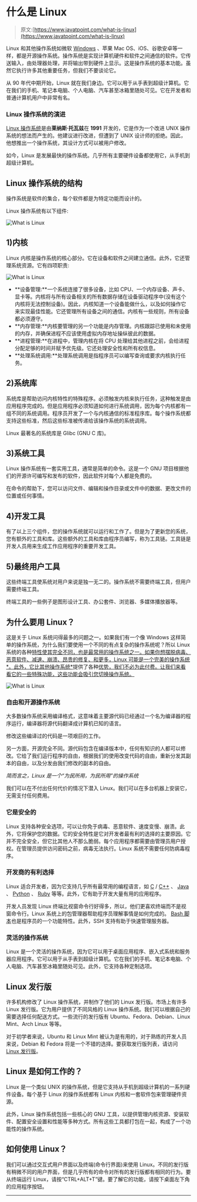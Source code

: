 # 什么是 Linux

> 原文:[https://www.javatpoint.com/what-is-linux](https://www.javatpoint.com/what-is-linux)

Linux 和其他操作系统如微软 [Windows](https://www.javatpoint.com/windows) 、苹果 Mac OS、iOS、谷歌安卓等一样，都是开源操作系统。操作系统是实现计算机硬件和软件之间通信的软件。它传送输入，由处理器处理，并将输出带到硬件上显示。这是操作系统的基本功能。虽然它执行许多其他重要任务，但我们不要谈论它。

从 90 年代中期开始，Linux 就在我们身边。它可以用于从手表到超级计算机。它在我们的手机、笔记本电脑、个人电脑、汽车甚至冰箱里随处可见。它在开发者和普通计算机用户中非常有名。

### Linux 操作系统的演进

[Linux 操作系统](https://www.javatpoint.com/linux-tutorial)是由**莱纳斯·托瓦兹**在 **1991** 开发的，它是作为一个改进 UNIX 操作系统的想法而产生的。他建议进行改进，但遭到了 UNIX 设计师的拒绝。因此，他想推出一个操作系统，其设计方式可以被用户修改。

如今，Linux 是发展最快的操作系统。几乎所有主要硬件设备都使用它，从手机到超级计算机。

## Linux 操作系统的结构

操作系统是软件的集合，每个软件都是为特定功能而设计的。

Linux 操作系统有以下组件:

![What is Linux](../Images/890886cb6e6c76bb6cc8005b21b0f600.png)

## 1)内核

Linux 内核是操作系统的核心部分。它在设备和软件之间建立通信。此外，它还管理系统资源。它有四项职责:

![What is Linux](../Images/20e764f03177395a8310839ca133070d.png)

*   **设备管理:**一个系统连接了很多设备，比如 CPU、一个内存设备、声卡、显卡等。内核将与所有设备相关的所有数据存储在设备驱动程序中(没有这个内核将无法控制设备)。因此，内核知道一个设备能做什么，以及如何操作它来实现最佳性能。它还管理所有设备之间的通信。内核有一些规则，所有设备都必须遵守。
*   **内存管理:**内核要管理的另一个功能是内存管理。内核跟踪已使用和未使用的内存，并确保进程不应该使用虚拟内存地址操纵彼此的数据。
*   **进程管理:**在进程中，管理内核在将 CPU 处理给其他进程之前，会给进程分配足够的时间并赋予优先级。它还处理安全性和所有权信息。
*   **处理系统调用:**处理系统调用是指程序员可以编写查询或要求内核执行任务。

## 2)系统库

系统库是帮助访问内核特性的特殊程序。必须触发内核来执行任务，这种触发是由应用程序完成的。但是应用程序必须知道如何进行系统调用，因为每个内核都有一组不同的系统调用。程序员开发了一个与内核通信的标准程序库。每个操作系统都支持这些标准，然后这些标准被传递给该操作系统的系统调用。

Linux 最著名的系统库是 Glibc (GNU C 库)。

## 3)系统工具

Linux 操作系统有一套实用工具，通常是简单的命令。这是一个 GNU 项目根据他们的开源许可编写和发布的软件，因此软件对每个人都是免费的。

在命令的帮助下，您可以访问文件、编辑和操作目录或文件中的数据、更改文件的位置或任何事情。

## 4)开发工具

有了以上三个组件，您的操作系统就可以运行和工作了。但是为了更新您的系统，您有额外的工具和库。这些额外的工具和库由程序员编写，称为工具链。工具链是开发人员用来生成工作应用程序的重要开发工具。

## 5)最终用户工具

这些终端工具使系统对用户来说是独一无二的。操作系统不需要终端工具，但用户需要终端工具。

终端工具的一些例子是图形设计工具、办公套件、浏览器、多媒体播放器等。

## 为什么要用 Linux？

这是关于 Linux 系统问得最多的问题之一。如果我们有一个像 Windows 这样简单的操作系统，为什么我们要使用一个不同的有点复杂的操作系统呢？所以 Linux 系统的各种[特性使其完全不同，也是最常用的操作系统之一。如果你想摆脱病毒、恶意软件、减速、崩溃、昂贵的修复、和更多，Linux 可能是一个完美的操作系统*。此外，它比其他操作系统*](https://www.javatpoint.com/linux-features)提供了各种[优势，我们不必为此付费。让我们来看看它的一些特殊功能，这些功能会吸引您切换操作系统。](https://www.javatpoint.com/advantages-of-linux)

![What is Linux](../Images/79a15b01a745b89a4711f50b8e807f78.png)

### 自由和开源操作系统

大多数操作系统采用编译格式，这意味着主要源代码已经通过一个名为编译器的程序运行，编译器将源代码翻译成计算机已知的语言。

修改这些编译过的代码是一项艰巨的工作。

另一方面，开源完全不同。源代码包含在编译版本中，任何有知识的人都可以修改。它给了我们运行程序的自由，根据我们的使用改变代码的自由，重新分发其副本的自由，以及分发由我们修改的副本的自由。

*简而言之，Linux 是一个“为民所用，为民所用”的操作系统*

我们可以在不付出任何代价的情况下潜入 Linux。我们可以在多台机器上安装它，无需支付任何费用。

### 它是安全的

Linux 支持各种安全选项，可以让你免于病毒、恶意软件、速度变慢、崩溃。此外，它将保护您的数据。它的安全特性是它对开发者最有利的选择的主要原因。它并不完全安全，但它比其他人不那么脆弱。每个应用程序都需要由管理员用户授权。在管理员提供访问密码之前，病毒无法执行。Linux 系统不需要任何防病毒程序。

### 开发商的有利选择

Linux 适合开发者，因为它支持几乎所有最常用的编程语言，如 [C](https://www.javatpoint.com/c-programming-language-tutorial) / [C++](https://www.javatpoint.com/cpp-tutorial) 、 [Java](https://www.javatpoint.com/java-tutorial) 、 [Python](https://www.javatpoint.com/python-tutorial) 、 [Ruby](https://www.javatpoint.com/ruby-tutorial) 等等。此外，它有助于开发大量有用的应用程序。

开发人员发现 Linux 终端比视窗命令行好得多，所以，他们更喜欢终端而不是视窗命令行。Linux 系统上的包管理器帮助程序员理解事情是如何完成的。 [Bash 脚本](https://www.javatpoint.com/bash)也是程序员的一个功能特性。此外，SSH 支持有助于快速管理服务器。

### 灵活的操作系统

Linux 是一个灵活的操作系统，因为它可以用于桌面应用程序、嵌入式系统和服务器应用程序。它可以用于从手表到超级计算机。它在我们的手机、笔记本电脑、个人电脑、汽车甚至冰箱里随处可见。此外，它支持各种定制选项。

## Linux 发行版

许多机构修改了 Linux 操作系统，并制作了他们的 Linux 发行版。市场上有许多 Linux 发行版。它为用户提供了不同风格的 Linux 操作系统。我们可以根据自己的需要选择任何配送方式。一些流行的发行版有 Ubuntu、Fedora、Debian、Linux Mint、Arch Linux 等等。

对于初学者来说，Ubuntu 和 Linux Mint 被认为是有用的，对于熟练的开发人员来说，Debian 和 Fedora 将是一个不错的选择。要获取发行版列表，请访问 [Linux 发行版](https://www.javatpoint.com/linux-distributions)。

## Linux 是如何工作的？

Linux 是一个类似 UNIX 的操作系统，但是它支持从手机到超级计算机的一系列硬件设备。每个基于 Linux 的操作系统都有 Linux 内核和一套软件包来管理硬件资源。

此外，Linux 操作系统包括一些核心的 GNU 工具，以提供管理内核资源、安装软件、配置安全设置和性能等多种方式。所有这些工具都打包在一起，构成了一个功能性的操作系统。

## 如何使用 Linux？

我们可以通过交互式用户界面以及终端(命令行界面)来使用 Linux。不同的发行版有稍微不同的用户界面，但是几乎所有的命令对所有的发行版都有相同的行为。要从终端运行 Linux，请按“CTRL+ALT+T”键。要了解它的功能，请按下桌面左下角的应用程序按钮。

* * *